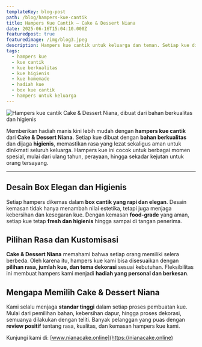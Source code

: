 ```yaml
---
templateKey: blog-post
path: /blog/hampers-kue-cantik
title: Hampers Kue Cantik – Cake & Dessert Niana
date: 2025-06-16T15:04:10.000Z
featuredpost: true
featuredimage: /img/blog3.jpeg
description: Hampers kue cantik untuk keluarga dan teman. Setiap kue dibuat dengan bahan berkualitas dan higienis dari Cake & Dessert Niana.
tags:
  - hampers kue
  - kue cantik
  - kue berkualitas
  - kue higienis
  - kue homemade
  - hadiah kue
  - box kue cantik
  - hampers untuk keluarga
---
```


![Hampers kue cantik Cake & Dessert Niana, dibuat dari bahan berkualitas dan higienis](/img/blog3.jpeg)

Memberikan hadiah manis kini lebih mudah dengan **hampers kue cantik** dari **Cake & Dessert Niana**. Setiap kue dibuat dengan **bahan berkualitas** dan dijaga **higienis**, memastikan rasa yang lezat sekaligus aman untuk dinikmati seluruh keluarga. Hampers kue ini cocok untuk berbagai momen spesial, mulai dari ulang tahun, perayaan, hingga sekadar kejutan untuk orang tersayang.

---

## Desain Box Elegan dan Higienis

Setiap hampers dikemas dalam **box cantik yang rapi dan elegan**. Desain kemasan tidak hanya menambah nilai estetika, tetapi juga menjaga kebersihan dan kesegaran kue. Dengan kemasan **food-grade** yang aman, setiap kue tetap **fresh dan higienis** hingga sampai di tangan penerima.

## Pilihan Rasa dan Kustomisasi

**Cake & Dessert Niana** memahami bahwa setiap orang memiliki selera berbeda. Oleh karena itu, hampers kue kami bisa disesuaikan dengan **pilihan rasa, jumlah kue, dan tema dekorasi** sesuai kebutuhan. Fleksibilitas ini membuat hampers kami menjadi **hadiah yang personal dan berkesan**.

## Mengapa Memilih Cake & Dessert Niana

Kami selalu menjaga **standar tinggi** dalam setiap proses pembuatan kue. Mulai dari pemilihan bahan, kebersihan dapur, hingga proses dekorasi, semuanya dilakukan dengan teliti. Banyak pelanggan yang puas dengan **review positif** tentang rasa, kualitas, dan kemasan hampers kue kami.

Kunjungi kami di: [www.nianacake.online](https://nianacake.online)
